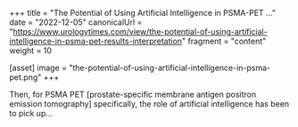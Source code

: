 +++
title = "The Potential of Using Artificial Intelligence in PSMA-PET ..."
date = "2022-12-05"
canonicalUrl = "https://www.urologytimes.com/view/the-potential-of-using-artificial-intelligence-in-psma-pet-results-interpretation"
fragment = "content"
weight = 10

[asset]
    image = "the-potential-of-using-artificial-intelligence-in-psma-pet.png"
+++

Then, for PSMA PET [prostate-specific membrane antigen positron emission 
tomography] specifically, the role of artificial intelligence has been to 
pick up...
